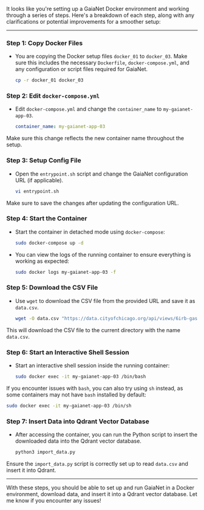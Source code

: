 It looks like you're setting up a GaiaNet Docker environment and working through a series of steps. Here's a breakdown of each step, along with any clarifications or potential improvements for a smoother setup:

---

### **Step 1: Copy Docker Files**

- You are copying the Docker setup files `docker_01` to `docker_03`. Make sure this includes the necessary `Dockerfile`, `docker-compose.yml`, and any configuration or script files required for GaiaNet.
  
  ```bash
  cp -r docker_01 docker_03
  ```

### **Step 2: Edit `docker-compose.yml`**

- Edit `docker-compose.yml` and change the `container_name` to `my-gaianet-app-03`.

  ```yaml
  container_name: my-gaianet-app-03
  ```

Make sure this change reflects the new container name throughout the setup.

### **Step 3: Setup Config File**

- Open the `entrypoint.sh` script and change the GaiaNet configuration URL (if applicable).

  ```bash
  vi entrypoint.sh
  ```

Make sure to save the changes after updating the configuration URL.

### **Step 4: Start the Container**

- Start the container in detached mode using `docker-compose`:

  ```bash
  sudo docker-compose up -d
  ```

- You can view the logs of the running container to ensure everything is working as expected:

  ```bash
  sudo docker logs my-gaianet-app-03 -f
  ```

### **Step 5: Download the CSV File**

- Use `wget` to download the CSV file from the provided URL and save it as `data.csv`.

  ```bash
  wget -O data.csv "https://data.cityofchicago.org/api/views/6irb-gasv/rows.csv?accessType=DOWNLOAD"
  ```

This will download the CSV file to the current directory with the name `data.csv`.

### **Step 6: Start an Interactive Shell Session**

- Start an interactive shell session inside the running container:

  ```bash
  sudo docker exec -it my-gaianet-app-03 /bin/bash
  ```

If you encounter issues with `bash`, you can also try using `sh` instead, as some containers may not have `bash` installed by default:

  ```bash
  sudo docker exec -it my-gaianet-app-03 /bin/sh
  ```

### **Step 7: Insert Data into Qdrant Vector Database**

- After accessing the container, you can run the Python script to insert the downloaded data into the Qdrant vector database.

  ```bash
  python3 import_data.py
  ```

Ensure the `import_data.py` script is correctly set up to read `data.csv` and insert it into Qdrant.

---

With these steps, you should be able to set up and run GaiaNet in a Docker environment, download data, and insert it into a Qdrant vector database. Let me know if you encounter any issues!
